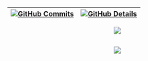 

 | [![GitHub Commits](http://github-profile-summary-cards.vercel.app/api/cards/productive-time?username=JhonathanRibeiro&theme=dracula&utcOffset=-3)](https://github.com/vn7n24fzkq/github-profile-summary-cards) | [![GitHub Details](http://github-profile-summary-cards.vercel.app/api/cards/profile-details?username=JhonathanRibeiro&theme=dracula)](https://github.com/vn7n24fzkq/github-profile-summary-cards) |
 | ------------------------------------------------------------------------------------------------------------------------------------------------------------------------------------------------------------- | ------------------------------------------------------------------------------------------------------------------------------------------------------------------------------------------------ |


 
  <div align="center" >
<a href="https://skillicons.dev"   >
  <img src="https://skillicons.dev/icons?i=git,vscode,javascript,typescript,css,html,react,next,tailwind,sass,nodejs,express,docker,github,materialui,linux,jquery,styledcomponents,vercel,vite,bootstrap,mongodb,mysql,linkedin,instagram,selenium,tensorflow,codepen,ubuntu,vite,python,anaconda,flask" />
</a>
  <br />

  </div>

 
##
   <div align="center" >
     <img src="https://github-profile-trophy.vercel.app/?username=JhonathanRibeiro&row=1&column=6&theme=dracula&margin-w=15&margin-h=15"/>
  </div>
  

